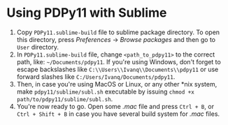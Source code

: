 # Using PDPy11 with Sublime

1. Copy `PDPy11.sublime-build` file to sublime package directory. To open this directory, press *Preferences* -> *Browse packages* and then go to `User` directory.
2. In `PDPy11.sublime-build` file, change `<path_to_pdpy11>` to the correct path, like: `~/Documents/pdpy11`. If you're using Windows, don't forget to escape backslashes like `C:\\Users\\Ivanq\\Documents\\pdpy11` or use forward slashes like `C:/Users/Ivanq/Documents/pdpy11`.
3. Then, in case you're using MacOS or Linux, or any other \*nix system, make `pdpy11/sublime/subl.sh` executable by issuing `chmod +x path/to/pdpy11/sublime/subl.sh`.
4. You're now ready to go. Open some *.mac* file and press `Ctrl + B`, or `Ctrl + Shift + B` in case you have several build system for *.mac* files.
